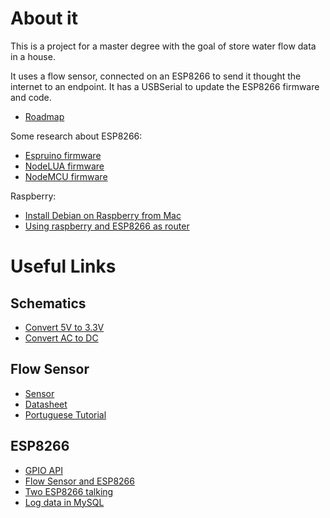 # About it

This is a project for a master degree with the goal of store water flow data in a house.

It uses a flow sensor, connected on an ESP8266 to send it thought the internet to an endpoint.
It has a USBSerial to update the ESP8266 firmware and code.

* [Roadmap](https://github.com/ericmaicon/water-sensor/blob/master/docs/Roadmap.md)

Some research about ESP8266:

* [Espruino firmware](https://github.com/ericmaicon/water-sensor/blob/master/docs/Espruino.md)
* [NodeLUA firmware](https://github.com/ericmaicon/water-sensor/blob/master/docs/Nodelua.md)
* [NodeMCU firmware](https://github.com/ericmaicon/water-sensor/blob/master/docs/Nodemcu.md)

Raspberry:

* [Install Debian on Raspberry from Mac](https://github.com/ericmaicon/water-sensor/blob/master/docs/Install-Raspberry.md)
* [Using raspberry and ESP8266 as router](https://github.com/ericmaicon/water-sensor/blob/master/docs/Raspberry.md)

# Useful Links

## Schematics
* [Convert 5V to 3.3V](http://kb.kaminskiengineering.com/node/171)
* [Convert AC to DC](http://www.elprocus.com/steps-to-convert-the-230v-ac-to-5v-dc/)

## Flow Sensor
* [Sensor](http://www.seeedstudio.com/wiki/G1'1/4_Water_Flow_sensor)
* [Datasheet](http://www.seeedstudio.com/depot/datasheet/water%20flow%20sensor%20datasheet.pdf)
* [Portuguese Tutorial](http://labdegaragem.com/profiles/blogs/tutorial-como-utilizar-o-sensor-de-fluxo-de-agua)

## ESP8266
* [GPIO API](http://esp8266.co.uk/tutorials/introduction-to-the-gpio-api/)
* [Flow Sensor and ESP8266](http://www.esp8266.com/viewtopic.php?f=18&t=5624)
* [Two ESP8266 talking](http://randomnerdtutorials.com/how-to-make-two-esp8266-talk/)
* [Log data in MySQL](https://primalcortex.wordpress.com/2015/02/19/esp8266-logging-data-in-a-mysql-database/)